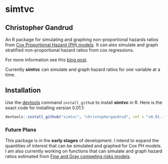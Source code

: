simtvc
======

## Christopher Gandrud


An R package for simulating and graphing non-proportional hazards ratios from [Cox Proportional Hazard (PH) models](http://en.wikipedia.org/wiki/Proportional_hazards_models). It can also simulate and graph stratified non-proportional hazard ratios from cox regressions.

For more information see this [blog post](http://christophergandrud.blogspot.kr/2012/10/graphing-non-proportional-hazards-in-r.html).

Currently **simtvc** can simulate and graph hazard ratios for *one* variable at a time.


## Installation

Use the [devtools](https://github.com/hadley/devtools) command `install_github` to install **simtvc** in R. Here is the exact code for installing version 0.01.1:

```r
devtools::install_github("simtvc", "christophergandrud", ref = "v0.01.1")
```

### Future Plans
This package is in the **early stages** of development. I intend to expand the quantities of interest that can be simulated and graphed for Cox PH models. I am also currently working on functions that can simulate and graph hazard ratios estimated from [Fine and Gray competing risks models](http://www.jstor.org/stable/2670170).   